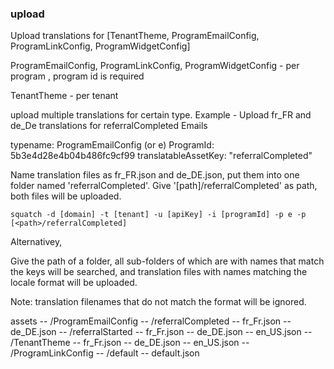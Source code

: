 ### upload

Upload translations for [TenantTheme, ProgramEmailConfig, ProgramLinkConfig, ProgramWidgetConfig]

ProgramEmailConfig, ProgramLinkConfig, ProgramWidgetConfig - per program , program id is required

TenantTheme - per tenant 

upload multiple translations for certain type.
Example - 
Upload fr_FR and de_De translations for referralCompleted Emails

typename: ProgramEmailConfig (or e)
ProgramId: 5b3e4d28e4b04b486fc9cf99
translatableAssetKey: "referralCompleted"

Name translation files as fr_FR.json and de_DE.json, put them into one folder named 'referralCompleted'. Give '[path]/referralCompleted' as path, both files will be uploaded.

```
squatch -d [domain] -t [tenant] -u [apiKey] -i [programId] -p e -p [<path>/referralCompleted]
```

Alternativey,

Give the path of a folder, all sub-folders of which are with names that match the keys will be searched, and translation files with names matching the locale format will be uploaded.

Note: translation filenames that do not match the format will be ignored. 


assets
    -- /ProgramEmailConfig
        -- /referralCompleted
            -- fr_Fr.json
            -- de_DE.json
        -- /referralStarted
            -- fr_Fr.json
            -- de_DE.json
            -- en_US.json
    -- /TenantTheme
            -- fr_Fr.json
            -- de_DE.json
            -- en_US.json
    -- /ProgramLinkConfig
            -- /default
            -- default.json
